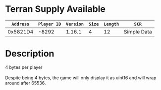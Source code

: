 # Terran Supply Available

| `Address` | `Player ID` | `Version` | `Size` | `Length` | `SCR` |
| ---------- | ----------- | --------- | ------ | -------- | ---- |
| 0x5821D4 | -8292 | 1.16.1 | 4 | 12 | Simple Data |

# Description

4 bytes per player<br><br>Despite being 4 bytes, the game will only display it as uint16 and will wrap around after 65536.
